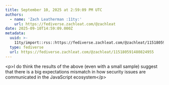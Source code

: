 ```yaml
---
title: September 10, 2025 at 2:59:09 PM UTC
authors:
  - name: 'Zach Leatherman :11ty:'
    url: https://fediverse.zachleat.com/@zachleat
date: 2025-09-10T14:59:09.000Z
metadata:
  uuid: >-
    11ty/import::rss::https://fediverse.zachleat.com/@zachleat/115180591480824955
  type: fediverse
  url: https://fediverse.zachleat.com/@zachleat/115180591480824955
---
```

\<p>I do think the results of the above (even with a small sample) suggest that there is a big expectations mismatch in how security issues are communicated in the JavaScript ecosystem\</p>